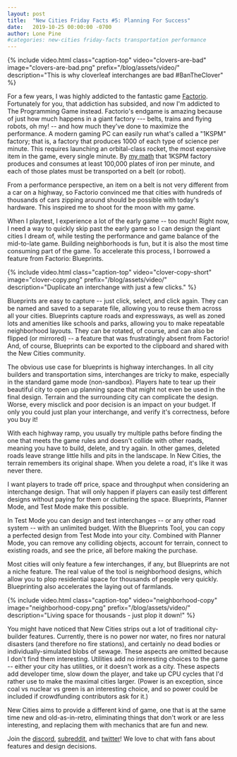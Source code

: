 ```yaml
---
layout: post
title:  "New Cities Friday Facts #5: Planning For Success"
date:   2019-10-25 00:00:00 -0700
author: Lone Pine
#categories: new-cities friday-facts transportation performance
---
```


{% include video.html class="caption-top"
  video="clovers-are-bad" image="clovers-are-bad.png"
  prefix="/blog/assets/video/"
  description="This is why cloverleaf interchanges are bad #BanTheClover" %}

For a few years, I was highly addicted to the fantastic game [Factorio]. Fortunately for you, that addiction has subsided, and now I'm addicted to The Programming Game instead. Factorio's endgame is amazing because of just how much happens in a giant factory --- belts, trains and flying robots, oh my! -- and how much they've done to maximize the performance. A modern gaming PC can easily run what's called a "1KSPM" factory; that is, a factory that produces 1000 of each type of science per minute. This requires launching an orbital-class rocket, the most expensive item in the game, every single minute. By [my math] that 1KSPM factory produces and consumes at least 100,000 plates of iron per minute, and each of those plates must be transported on a belt (or robot).

From a performance perspective, an item on a belt is not very different from a car on a highway, so Factorio convinced me that cities with hundreds of thousands of cars zipping around should be possible with today's hardware. This inspired me to shoot for the moon with my game.

When I playtest, I experience a lot of the early game -- too much! Right now, I need a way to quickly skip past the early game so I can design the giant cities I dream of, while testing the performance and game balance of the mid-to-late game. Building neighborhoods is fun, but it is also the most time consuming part of the game. To accelerate this process, I borrowed a feature from Factorio: Blueprints.

{% include video.html class="caption-top"
  video="clover-copy-short" image="clover-copy.png"
  prefix="/blog/assets/video/"
  description="Duplicate an interchange with just a few clicks." %}

Blueprints are easy to capture -- just click, select, and click again. They can be named and saved to a separate file, allowing you to reuse them across all your cities. Blueprints capture roads and expressways, as well as zoned lots and amenities like schools and parks, allowing you to make repeatable neighborhood layouts. They can be rotated, of course, and can also be flipped (or mirrored) -- a feature that was frustratingly absent from Factorio! And, of course, Blueprints can be exported to the clipboard and shared with the New Cities community.

The obvious use case for blueprints is highway interchanges. In all city builders and transportation sims, interchanges are tricky to make, especially in the standard game mode (non-sandbox). Players hate to tear up their beautiful city to open up planning space that might not even be used in the final design. Terrain and the surrounding city can complicate the design. Worse, every misclick and poor decision is an impact on your budget. If only you could just plan your interchange, and verify it's correctness, before you buy it!

With each highway ramp, you usually try multiple paths before finding the one that meets the game rules and doesn't collide with other roads, meaning you have to build, delete, and try again. In other games, deleted roads leave strange little hills and pits in the landscape. In New Cities, the terrain remembers its original shape. When you delete a road, it's like it was never there.

I want players to trade off price, space and throughput when considering an interchange design. That will only happen if players can easily test different designs without paying for them or cluttering the space. Blueprints, Planner Mode, and Test Mode make this possible.

In Test Mode you can design and test interchanges -- or any other road system -- with an unlimited budget. With the Blueprints Tool, you can copy a perfected design from Test Mode into your city. Combined with Planner Mode, you can remove any colliding objects, account for terrain, connect to existing roads, and see the price, all before making the purchase.

Most cities will only feature a few interchanges, if any, but Blueprints are not a niche feature. The real value of the tool is neighborhood designs, which allow you to plop residential space for thousands of people very quickly. Blueprinting also accelerates the laying out of farmlands.

{% include video.html class="caption-top"
  video="neighborhood-copy" image="neighborhood-copy.png"
  prefix="/blog/assets/video/"
  description="Living space for thousands - just plop it down!" %}

You might have noticed that New Cities strips out a lot of traditional city-builder features. Currently, there is no power nor water, no fires nor natural disasters (and therefore no fire stations), and certainly no dead bodies or individually-simulated blobs of sewage. These aspects are omitted because I don't find them interesting. Utilities add no interesting choices to the game -- either your city has utilities, or it doesn't work as a city. These aspects add developer time, slow down the player, and take up CPU cycles that I'd rather use to make the maximal cities larger. (Power is an exception, since coal vs nuclear vs green is an interesting choice, and so power could be included if crowdfunding contributors ask for it.)

New Cities aims to provide a different kind of game, one that is at the same time new and old-as-in-retro, eliminating things that don't work or are less interesting, and replacing them with mechanics that are fun and new.

Join the [discord], [subreddit], and [twitter]! We love to chat with fans about features and design decisions.

[Factorio]: https://factorio.com/
[my math]: https://kirkmcdonald.github.io/calc.html#zip=fZJBjsMgDEVvk1WRkmYXicO44CZWwSBjpJk5fYkyi2mHdGPk/z74yyIS23m4YVCLX1mwFKMCXHISNbs8+GjzPPibLXt1droOpBiLLRkcmuIIuZ2teSyyTOM4XjZaN6Poti7Nknx1Som7OFIgBfnuwr+ambvqtatOv+oQ2/CAe3pEb45u4RrCW7kUUAwtyglNAaQ9zfiODg7O1VgDaJIuF/DQJ5lyfyQGdCrkzL0Kt9Wf3EZxxKuRVNkXE2GFH+K++U6CIPGzaRVk8CesstEqgvo5cSTeM3mhf6bDSVxQFPsbef2QPcsT
[subreddit]: https://www.reddit.com/r/New_Cities
[discord]: https://discord.gg/udgeB2E
[twitter]: https://twitter.com/lone_pine_games
